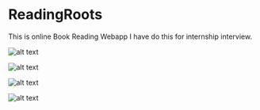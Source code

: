 # ReadingRoots
This is online Book Reading Webapp I have do this for internship interview.

![alt text](https://github.com/krishnapal2545/ReadingRoots/blob/main/screenshot/booklist1.png?raw=true)

![alt text](https://github.com/krishnapal2545/ReadingRoots/blob/main/screenshot/home2.png?raw=true)

![alt text](https://github.com/krishnapal2545/ReadingRoots/blob/main/screenshot/home3.png?raw=true)

![alt text](https://github.com/krishnapal2545/ReadingRoots/blob/main/screenshot/booklist1.png?raw=true)
